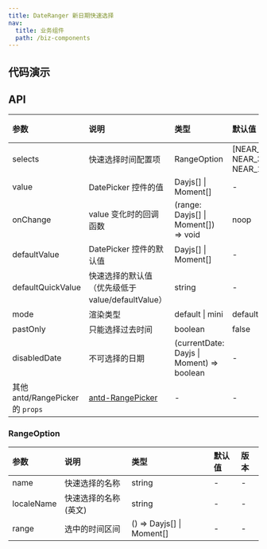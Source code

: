 ```yaml
---
title: DateRanger 新日期快速选择
nav:
  title: 业务组件
  path: /biz-components
---
```


## 代码演示

<code src="./demo/basic.tsx" title="基本"></code>

<code src="./demo/with-form.tsx" title="配合 Form 使用"></code>

<code src="./demo/selected.tsx" title="时间范围快捷选项"></code>

<code src="./demo/default-value.tsx" title="指定默认值"></code>

## API

| 参数 | 说明 | 类型 | 默认值 | 版本 |
| :-- | :-- | :-- | :-- | :-- |
| selects | 快速选择时间配置项 | RangeOption | [NEAR_1_MINUTES, NEAR_30_MINUTES, NEAR_1_HOURS] | - |
| value | DatePicker 控件的值 | Dayjs[] \| Moment[] | - | - |
| onChange | value 变化时的回调函数 | (range: Dayjs[] \| Moment[]) => void | noop | - |
| defaultValue | DatePicker 控件的默认值 | Dayjs[] \| Moment[] | - | - |
| defaultQuickValue | 快速选择的默认值（优先级低于 value/defaultValue） | string | - | - |
| mode | 渲染类型 | default \| mini | default | - |
| pastOnly | 只能选择过去时间 | boolean | false | - |
| disabledDate | 不可选择的日期 | (currentDate: Dayjs \| Moment) => boolean | - | - |
| 其他 antd/RangePicker 的 `props` | [antd-RangePicker](https://ant.design/components/date-picker-cn/#RangePicker) | - | - | - |

### RangeOption

| 参数       | 说明                 | 类型                      | 默认值 | 版本 |
| :--------- | :------------------- | :------------------------ | :----- | :--- |
| name       | 快速选择的名称       | string                    | -      | -    |
| localeName | 快速选择的名称(英文) | string                    | -      | -    |
| range      | 选中的时间区间       | () => Dayjs[] \| Moment[] | -      | -    |
